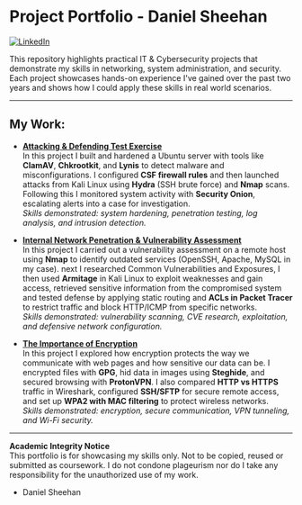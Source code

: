 # Project Portfolio  - Daniel Sheehan 

[![LinkedIn](https://img.shields.io/badge/LinkedIn-Profile-blue?style=for-the-badge&logo=linkedin)](https://www.linkedin.com/in/daniel-sheehan-8a9b801bb)


This repository highlights practical IT & Cybersecurity projects that demonstrate my skills in networking, system administration, and security.  
Each project showcases hands-on experience I've gained over the past two years and shows how I could apply these skills in real world scenarios.  

---

## My Work:  

- **[Attacking & Defending Test Exercise](Attacking%20&%20Defending%20Test%20Exercise.pdf)**  
   In this project I built and hardened a Ubuntu server with tools like **ClamAV**, **Chkrootkit**, and **Lynis** to detect malware and misconfigurations. I configured **CSF firewall rules** and then launched attacks from Kali Linux using **Hydra** (SSH brute force) and **Nmap** scans. Following this I monitored system activity with **Security Onion**, escalating alerts into a case for investigation.  
  *Skills demonstrated: system hardening, penetration testing, log analysis, and intrusion detection.*  

- **[Internal Network Penetration & Vulnerability Assessment](Internal%20Network%20Penetration%20&%20Vulnerability%20Assessment.pdf)**  
  In this project I carried out a vulnerability assessment on a remote host using **Nmap** to identify outdated services (OpenSSH, Apache, MySQL in my case). next I researched Common Vulnerabilities and Exposures, I then used **Armitage** in Kali Linux to exploit weaknesses and gain access, retrieved sensitive information from the compromised system and tested defense by applying static routing and **ACLs in Packet Tracer** to restrict traffic and block HTTP/ICMP from specific networks.  
  *Skills demonstrated: vulnerability scanning, CVE research, exploitation, and defensive network configuration.*  


- **[The Importance of Encryption](The%20Importance%20of%20Encryption.pdf)**  
     In this project I explored how encryption protects the way we communicate with web pages and how sensitive our data can be. I encrypted files with **GPG**, hid data in images using **Steghide**, and secured browsing with **ProtonVPN**. I also compared **HTTP vs HTTPS** traffic in Wireshark, configured **SSH/SFTP** for secure remote access, and set up **WPA2 with MAC filtering** to protect wireless networks.  
  *Skills demonstrated: encryption, secure communication, VPN tunneling, and Wi-Fi security.*  

---

**Academic Integrity Notice**  
This portfolio is for showcasing my skills only. Not to be copied, reused or submitted as coursework. I do not condone plageurism nor do I take any responsibility for the unauthorized use of my work. 

- Daniel Sheehan
